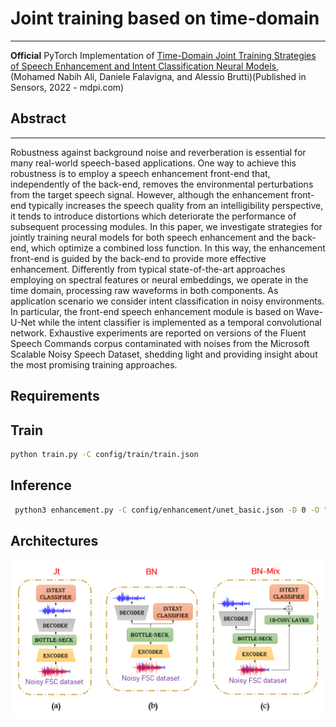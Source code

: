 # Joint training based on time-domain
---
**Official** PyTorch Implementation of [Time-Domain Joint Training Strategies of Speech Enhancement and Intent Classification Neural Models](https://www.mdpi.com/1424-8220/22/1/374), (Mohamed Nabih Ali, Daniele Falavigna, and Alessio Brutti)(Published in Sensors, 2022 - mdpi.com) 

## Abstract
---
Robustness against background noise and reverberation is essential for many real-world speech-based applications. One way to achieve this robustness is to employ a speech enhancement front-end that, independently of the back-end, removes the environmental perturbations from the target speech signal. However, although the enhancement front-end typically increases the speech quality from an intelligibility perspective, it tends to introduce distortions which deteriorate the performance of subsequent processing modules. In this paper, we investigate strategies for jointly training neural models for both speech enhancement and the back-end, which optimize a combined loss function. In this way, the enhancement front-end is guided by the back-end to provide more effective enhancement. Differently from typical state-of-the-art approaches employing on spectral features or neural embeddings, we operate in the time domain, processing raw waveforms in both components. As application scenario we consider intent classification in noisy environments. In particular, the front-end speech enhancement module is based on Wave-U-Net while the intent classifier is implemented as a temporal convolutional network. Exhaustive experiments are reported on versions of the Fluent Speech Commands corpus contaminated with noises from the Microsoft Scalable Noisy Speech Dataset, shedding light and providing insight about the most promising training approaches. 


## Requirements






## Train
```bash
python train.py -C config/train/train.json
```
## Inference
```bash
 python3 enhancement.py -C config/enhancement/unet_basic.json -D 0 -O "output_directory_path" -M "path_of_front-end_model" -m "path_of_back-end_model"
 ```
## Architectures

![img](https://github.com/mnabihali/Joint_training/blob/main/assests/stratiges.PNG)




